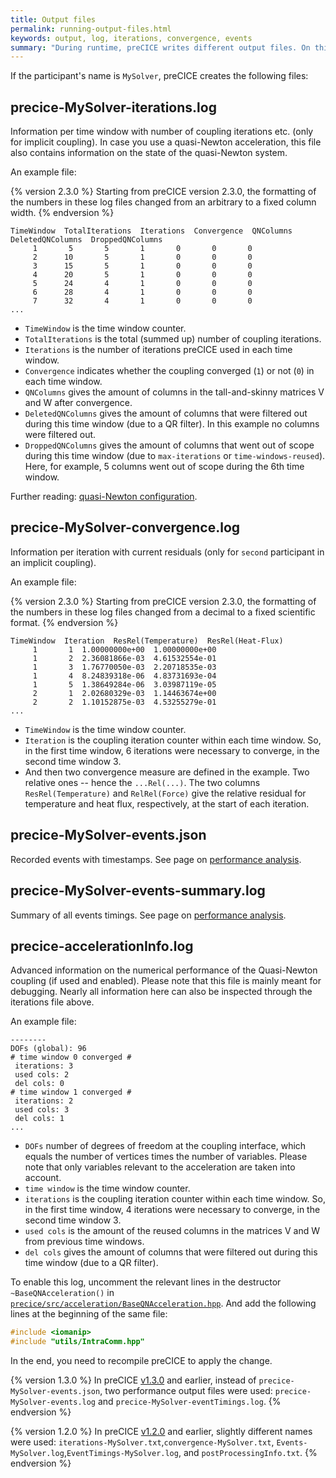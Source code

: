 ```yaml
---
title: Output files
permalink: running-output-files.html
keywords: output, log, iterations, convergence, events
summary: "During runtime, preCICE writes different output files. On this page, we give an overview of these files and their content."
---
```


If the participant's name is `MySolver`, preCICE creates the following files:

## precice-MySolver-iterations.log

Information per time window with number of coupling iterations etc. (only for implicit coupling). In case you use a quasi-Newton acceleration, this file also contains information on the state of the quasi-Newton system.

An example file:

{% version 2.3.0 %}
Starting from preCICE version 2.3.0, the formatting of the numbers in these log files changed from an arbitrary to a fixed column width.
{% endversion %}

```log
TimeWindow  TotalIterations  Iterations  Convergence  QNColumns  DeletedQNColumns  DroppedQNColumns
     1       5       5       1       0       0       0
     2      10       5       1       0       0       0
     3      15       5       1       0       0       0
     4      20       5       1       0       0       0
     5      24       4       1       0       0       0
     6      28       4       1       0       0       0
     7      32       4       1       0       0       0
...
```

* `TimeWindow` is the time window counter.
* `TotalIterations` is the total (summed up) number of coupling iterations.
* `Iterations` is the number of iterations preCICE used in each time window.
* `Convergence` indicates whether the coupling converged (`1`) or not (`0`) in each time window.
* `QNColumns` gives the amount of columns in the tall-and-skinny matrices V and W after convergence.
* `DeletedQNColumns` gives the amount of columns that were filtered out during this time window  (due to a QR filter). In this example no columns were filtered out.
* `DroppedQNColumns` gives the amount of columns that went out of scope during this time window (due to `max-iterations` or `time-windows-reused`). Here, for example, 5 columns went out of scope during the 6th time window.

Further reading: [quasi-Newton configuration](configuration-acceleration.html#quasi-newton-schemes).

## precice-MySolver-convergence.log

Information per iteration with current residuals (only for `second` participant in an implicit coupling).

An example file:

{% version 2.3.0 %}
Starting from preCICE version 2.3.0, the formatting of the numbers in these log files changed from a decimal to a fixed scientific format.
{% endversion %}

```log
TimeWindow  Iteration  ResRel(Temperature)  ResRel(Heat-Flux)
     1       1  1.00000000e+00  1.00000000e+00
     1       2  2.36081866e-03  4.61532554e-01
     1       3  1.76770050e-03  2.20718535e-03
     1       4  8.24839318e-06  4.83731693e-04
     1       5  1.38649284e-06  3.03987119e-05
     2       1  2.02680329e-03  1.14463674e+00
     2       2  1.10152875e-03  4.53255279e-01
...
```

* `TimeWindow` is the time window counter.
* `Iteration` is the coupling iteration counter within each time window. So, in the first time window, 6 iterations were necessary to converge, in the second time window 3.
* And then two convergence measure are defined in the example. Two relative ones -- hence the `...Rel(...)`. The two columns `ResRel(Temperature)` and `RelRel(Force)` give the relative residual for temperature and heat flux, respectively, at the start of each iteration.

## precice-MySolver-events.json

Recorded events with timestamps. See page on [performance analysis](tooling-performance-analysis.html).

## precice-MySolver-events-summary.log

Summary of all events timings. See page on [performance analysis](tooling-performance-analysis.html).

## precice-accelerationInfo.log

Advanced information on the numerical performance of the Quasi-Newton coupling (if used and enabled). Please note that this file is mainly meant for debugging. Nearly all information here can also be inspected through the iterations file above.

An example file:

```log
--------
DOFs (global): 96
# time window 0 converged #
 iterations: 3
 used cols: 2
 del cols: 0
# time window 1 converged #
 iterations: 2
 used cols: 3
 del cols: 1
...
```

* `DOFs` number of degrees of freedom at the coupling interface, which equals the number of vertices times the number of variables. Please note that only variables relevant to the acceleration are taken into account.
* `time window` is the time window counter.
* `iterations` is the coupling iteration counter within each time window. So, in the first time window, 4 iterations were necessary to converge, in the second time window 3.
* `used cols` is the amount of the reused columns in the matrices V and W from previous time windows.
* `del cols` gives the amount of columns that were filtered out during this time window  (due to a QR filter).

To enable this log, uncomment the relevant lines in the destructor `~BaseQNAcceleration()` in [`precice/src/acceleration/BaseQNAcceleration.hpp`](https://github.com/precice/precice/blob/develop/src/acceleration/BaseQNAcceleration.hpp). And add the following lines at the beginning of the same file:

```cpp
#include <iomanip>
#include "utils/IntraComm.hpp"
```

In the end, you need to recompile preCICE to apply the change.

{% version 1.3.0 %}
In preCICE [v1.3.0](https://github.com/precice/precice/releases/tag/v1.3.0) and earlier, instead of `precice-MySolver-events.json`, two performance output files were used: `precice-MySolver-events.log` and `precice-MySolver-eventTimings.log`.
{% endversion %}

{% version 1.2.0 %}
In preCICE [v1.2.0](https://github.com/precice/precice/releases/tag/v1.2.0) and earlier, slightly different names were used: `iterations-MySolver.txt`,`convergence-MySolver.txt`, `Events-MySolver.log`,`EventTimings-MySolver.log`, and `postProcessingInfo.txt`.
{% endversion %}
